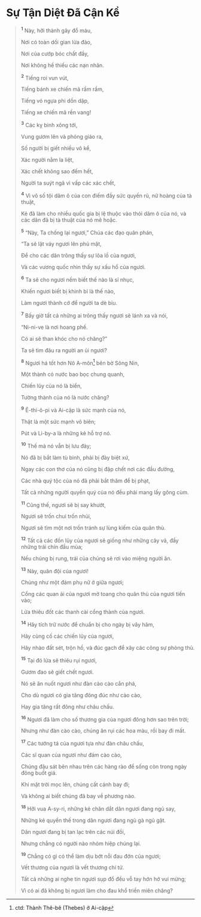 # Sự Tận Diệt Ðã Cận Kề

> <sup><b>1</b></sup> Này, hỡi thành gây đổ máu,
> 
> Nơi có toàn dối gian lừa đảo,
> 
> Nơi của cướp bóc chất đầy,
> 
> Nơi không hề thiếu các nạn nhân.
> 
> <sup><b>2</b></sup> Tiếng roi vun vút,
> 
> Tiếng bánh xe chiến mã rầm rầm,
> 
> Tiếng vó ngựa phi dồn dập,
> 
> Tiếng xe chiến mã rền vang!
> 
> <sup><b>3</b></sup> Các kỵ binh xông tới,
> 
> Vung gươm lên và phóng giáo ra,
> 
> Số người bị giết nhiều vô kể,
> 
> Xác người nằm la liệt,
> 
> Xác chết không sao đếm hết,
> 
> Người ta suýt ngã vì vấp các xác chết,
> 
> <sup><b>4</b></sup> Vì vô số tội dâm ô của con điếm đầy sức quyến rũ, nữ hoàng của tà thuật,
> 
> Kẻ đã làm cho nhiều quốc gia bị lệ thuộc vào thói dâm ô của nó, và các dân đã bị tà thuật của nó mê hoặc.
>
> <sup><b>5</b></sup> “Này, Ta chống lại ngươi,” Chúa các đạo quân phán,
> 
> “Ta sẽ lật váy ngươi lên phủ mặt,
> 
> Ðể cho các dân trông thấy sự lõa lồ của ngươi,
> 
> Và các vương quốc nhìn thấy sự xấu hổ của ngươi.
> 
> <sup><b>6</b></sup> Ta sẽ cho ngươi nếm biết thế nào là sỉ nhục,
> 
> Khiến ngươi biết bị khinh bỉ là thế nào,
> 
> Làm ngươi thành cớ để người ta dè bỉu.
> 
> <sup><b>7</b></sup> Bấy giờ tất cả những ai trông thấy ngươi sẽ lánh xa và nói,
> 
> “Ni-ni-ve là nơi hoang phế.
> 
> Có ai sẽ than khóc cho nó chăng?”
> 
> Ta sẽ tìm đâu ra người an ủi ngươi?
>
> <sup><b>8</b></sup> Ngươi há tốt hơn Nô A-môn[^1-46a7fe1f-c803-42b2-b9c8-c371437debdc] bên bờ Sông Nin,
> 
> Một thành có nước bao bọc chung quanh,
> 
> Chiến lũy của nó là biển,
> 
> Tường thành của nó là nước chăng?
> 
> <sup><b>9</b></sup> Ê-thi-ô-pi và Ai-cập là sức mạnh của nó,
> 
> Thật là một sức mạnh vô biên;
> 
> Pút và Li-by-a là những kẻ hỗ trợ nó.
> 
> <sup><b>10</b></sup> Thế mà nó vẫn bị lưu đày;
> 
> Nó đã bị bắt làm tù binh, phải bị đày biệt xứ,
> 
> Ngay các con thơ của nó cũng bị đập chết nơi các đầu đường,
> 
> Các nhà quý tộc của nó đã phải bắt thăm để bị phạt,
> 
> Tất cả những người quyền quý của nó đều phải mang lấy gông cùm.
>
> <sup><b>11</b></sup> Cũng thế, ngươi sẽ bị say khướt,
> 
> Ngươi sẽ trốn chui trốn nhủi,
> 
> Ngươi sẽ tìm một nơi trốn tránh sự lùng kiếm của quân thù.
> 
> <sup><b>12</b></sup> Tất cả các đồn lũy của ngươi sẽ giống như những cây vả, đầy những trái chín đầu mùa;
> 
> Nếu chúng bị rung, trái của chúng sẽ rơi vào miệng người ăn.
> 
> <sup><b>13</b></sup> Này, quân đội của ngươi!
> 
> Chúng như một đám phụ nữ ở giữa ngươi;
> 
> Cổng các quan ải của ngươi mở toang cho quân thù của ngươi tiến vào;
> 
> Lửa thiêu đốt các thanh cài cổng thành của ngươi.
> 
> <sup><b>14</b></sup> Hãy tích trữ nước để chuẩn bị cho ngày bị vây hãm,
> 
> Hãy củng cố các chiến lũy của ngươi,
> 
> Hãy nhào đất sét, trộn hồ, và đúc gạch để xây các công sự phòng thủ.
> 
> <sup><b>15</b></sup> Tại đó lửa sẽ thiêu rụi ngươi,
> 
> Gươm đao sẽ giết chết ngươi.
> 
> Nó sẽ ăn nuốt ngươi như đàn cào cào cắn phá,
> 
> Cho dù ngươi có gia tăng đông đúc như cào cào,
> 
> Hay gia tăng rất đông như châu chấu.
> 
> <sup><b>16</b></sup> Ngươi đã làm cho số thương gia của ngươi đông hơn sao trên trời;
> 
> Nhưng như đàn cào cào, chúng ăn rụi các hoa màu, rồi bay đi mất.
> 
> <sup><b>17</b></sup> Các tướng tá của ngươi tựa như đàn châu chấu,
> 
> Các sĩ quan của ngươi như đám cào cào,
> 
> Chúng đậu sát bên nhau trên các hàng rào để sống còn trong ngày đông buốt giá.
> 
> Khi mặt trời mọc lên, chúng cất cánh bay đi;
> 
> Và không ai biết chúng đã bay về phương nào.
>
> <sup><b>18</b></sup> Hỡi vua A-sy-ri, những kẻ chăn dắt dân ngươi đang ngủ say,
> 
> Những kẻ quyền thế trong dân ngươi đang ngủ gà ngủ gật.
> 
> Dân ngươi đang bị tan lạc trên các núi đồi,
> 
> Nhưng chẳng có người nào nhóm hiệp chúng lại.
> 
> <sup><b>19</b></sup> Chẳng có gì có thể làm dịu bớt nỗi đau đớn của ngươi;
> 
> Vết thương của ngươi là vết thương chí tử.
> 
> Tất cả những ai nghe tin ngươi sụp đổ đều vỗ tay hớn hở vui mừng;
> 
> Vì có ai đã không bị ngươi làm cho đau khổ triền miên chăng?

[^1-46a7fe1f-c803-42b2-b9c8-c371437debdc]: ctd: Thành Thê-bê (Thebes) ở Ai-cập